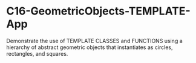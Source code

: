 # C16-GeometricObjects-TEMPLATE-App
Demonstrate the use of TEMPLATE CLASSES and FUNCTIONS using 
a hierarchy of abstract geometric objects that instantiates
as circles, rectangles, and squares.
